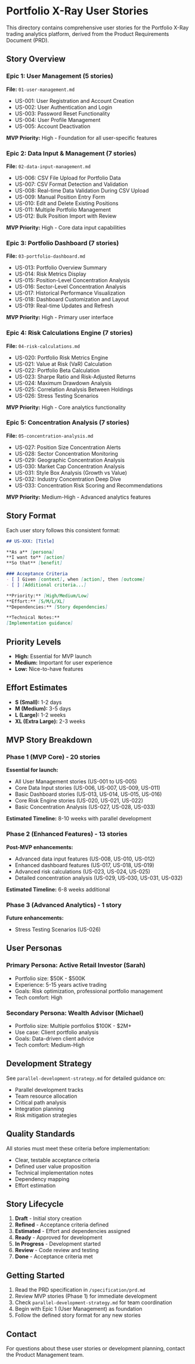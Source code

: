 # Portfolio X-Ray User Stories

This directory contains comprehensive user stories for the Portfolio X-Ray trading analytics platform, derived from the Product Requirements Document (PRD).

## Story Overview

### Epic 1: User Management (5 stories)
**File:** `01-user-management.md`
- US-001: User Registration and Account Creation
- US-002: User Authentication and Login
- US-003: Password Reset Functionality
- US-004: User Profile Management  
- US-005: Account Deactivation

**MVP Priority:** High - Foundation for all user-specific features

### Epic 2: Data Input & Management (7 stories)
**File:** `02-data-input-management.md`
- US-006: CSV File Upload for Portfolio Data
- US-007: CSV Format Detection and Validation
- US-008: Real-time Data Validation During CSV Upload
- US-009: Manual Position Entry Form
- US-010: Edit and Delete Existing Positions
- US-011: Multiple Portfolio Management
- US-012: Bulk Position Import with Review

**MVP Priority:** High - Core data input capabilities

### Epic 3: Portfolio Dashboard (7 stories)
**File:** `03-portfolio-dashboard.md`
- US-013: Portfolio Overview Summary
- US-014: Risk Metrics Display
- US-015: Position-Level Concentration Analysis
- US-016: Sector-Level Concentration Analysis
- US-017: Historical Performance Visualization
- US-018: Dashboard Customization and Layout
- US-019: Real-time Updates and Refresh

**MVP Priority:** High - Primary user interface

### Epic 4: Risk Calculations Engine (7 stories)
**File:** `04-risk-calculations.md`
- US-020: Portfolio Risk Metrics Engine
- US-021: Value at Risk (VaR) Calculation
- US-022: Portfolio Beta Calculation
- US-023: Sharpe Ratio and Risk-Adjusted Returns
- US-024: Maximum Drawdown Analysis
- US-025: Correlation Analysis Between Holdings
- US-026: Stress Testing Scenarios

**MVP Priority:** High - Core analytics functionality

### Epic 5: Concentration Analysis (7 stories)
**File:** `05-concentration-analysis.md`
- US-027: Position Size Concentration Alerts
- US-028: Sector Concentration Monitoring
- US-029: Geographic Concentration Analysis
- US-030: Market Cap Concentration Analysis
- US-031: Style Box Analysis (Growth vs Value)
- US-032: Industry Concentration Deep Dive
- US-033: Concentration Risk Scoring and Recommendations

**MVP Priority:** Medium-High - Advanced analytics features

## Story Format

Each user story follows this consistent format:

```markdown
## US-XXX: [Title]

**As a** [persona]
**I want to** [action]
**So that** [benefit]

### Acceptance Criteria
- [ ] Given [context], when [action], then [outcome]
- [ ] [Additional criteria...]

**Priority:** [High/Medium/Low]
**Effort:** [S/M/L/XL] 
**Dependencies:** [Story dependencies]

**Technical Notes:**
[Implementation guidance]
```

## Priority Levels

- **High:** Essential for MVP launch
- **Medium:** Important for user experience  
- **Low:** Nice-to-have features

## Effort Estimates

- **S (Small):** 1-2 days
- **M (Medium):** 3-5 days
- **L (Large):** 1-2 weeks
- **XL (Extra Large):** 2-3 weeks

## MVP Story Breakdown

### Phase 1 (MVP Core) - 20 stories
**Essential for launch:**
- All User Management stories (US-001 to US-005)
- Core Data Input stories (US-006, US-007, US-009, US-011)
- Basic Dashboard stories (US-013, US-014, US-015, US-016)
- Core Risk Engine stories (US-020, US-021, US-022)
- Basic Concentration Analysis (US-027, US-028, US-033)

**Estimated Timeline:** 8-10 weeks with parallel development

### Phase 2 (Enhanced Features) - 13 stories  
**Post-MVP enhancements:**
- Advanced data input features (US-008, US-010, US-012)
- Enhanced dashboard features (US-017, US-018, US-019)
- Advanced risk calculations (US-023, US-024, US-025)
- Detailed concentration analysis (US-029, US-030, US-031, US-032)

**Estimated Timeline:** 6-8 weeks additional

### Phase 3 (Advanced Analytics) - 1 story
**Future enhancements:**
- Stress Testing Scenarios (US-026)

## User Personas

### Primary Persona: Active Retail Investor (Sarah)
- Portfolio size: $50K - $500K
- Experience: 5-15 years active trading
- Goals: Risk optimization, professional portfolio management
- Tech comfort: High

### Secondary Persona: Wealth Advisor (Michael)  
- Portfolio size: Multiple portfolios $100K - $2M+
- Use case: Client portfolio analysis
- Goals: Data-driven client advice
- Tech comfort: Medium-High

## Development Strategy

See `parallel-development-strategy.md` for detailed guidance on:
- Parallel development tracks
- Team resource allocation  
- Critical path analysis
- Integration planning
- Risk mitigation strategies

## Quality Standards

All stories must meet these criteria before implementation:
- Clear, testable acceptance criteria
- Defined user value proposition
- Technical implementation notes
- Dependency mapping
- Effort estimation

## Story Lifecycle

1. **Draft** - Initial story creation
2. **Refined** - Acceptance criteria defined
3. **Estimated** - Effort and dependencies assigned
4. **Ready** - Approved for development
5. **In Progress** - Development started
6. **Review** - Code review and testing
7. **Done** - Acceptance criteria met

## Getting Started

1. Read the PRD specification in `/specification/prd.md`
2. Review MVP stories (Phase 1) for immediate development
3. Check `parallel-development-strategy.md` for team coordination
4. Begin with Epic 1 (User Management) as foundation
5. Follow the defined story format for any new stories

## Contact

For questions about these user stories or development planning, contact the Product Management team.
